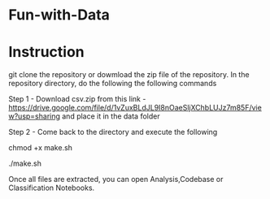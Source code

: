 # Fun-with-Data

# Instruction
git clone the repository or dowmload the zip file of the repository. 
In the repository directory, do the following the following commands

Step 1 - Download csv.zip from this link - https://drive.google.com/file/d/1vZuxBLdJL9I8nOaeSljXChbLUJz7m85F/view?usp=sharing and place it in the data folder 

Step 2 - Come back to the directory and execute the following 

chmod +x make.sh

./make.sh

Once all files are extracted, you can open Analysis,Codebase or Classification Notebooks.